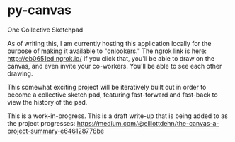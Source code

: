# py-canvas
One Collective Sketchpad

As of writing this, I am currently hosting this application locally for the purpose of making it available to "onlookers."
The ngrok link is here: http://eb0651ed.ngrok.io/
If you click that, you'll be able to draw on the canvas, and even invite your co-workers. You'll be able to see each other drawing.


This somewhat exciting project will be iteratively built out in order to become a collective sketch pad, featuring fast-forward and fast-back to view the history of the pad.

This is a work-in-progress. This is a draft write-up that is being added to as the project progresses:
https://medium.com/@elliottdehn/the-canvas-a-project-summary-e646128778be
